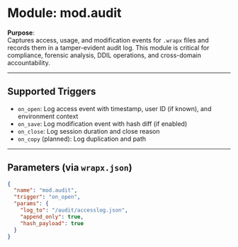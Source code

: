 # Module: mod.audit

**Purpose**:  
Captures access, usage, and modification events for `.wrapx` files and records them in a tamper-evident audit log. This module is critical for compliance, forensic analysis, DDIL operations, and cross-domain accountability.

---

## Supported Triggers

- `on_open`: Log access event with timestamp, user ID (if known), and environment context
- `on_save`: Log modification event with hash diff (if enabled)
- `on_close`: Log session duration and close reason
- `on_copy` (planned): Log duplication and path

---

## Parameters (via `wrapx.json`)

```json
{
  "name": "mod.audit",
  "trigger": "on_open",
  "params": {
    "log_to": "/audit/accesslog.json",
    "append_only": true,
    "hash_payload": true
  }
}
